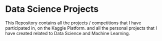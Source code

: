 # Data Science Projects

This Repository contains all the projects / competitions that I have participated in, on the Kaggle Platform.
and all the personal projects that I have created related to Data Science and Machine Learning.
